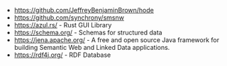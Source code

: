 * https://github.com/JeffreyBenjaminBrown/hode 
* https://github.com/synchrony/smsnw
* https://azul.rs/ - Rust GUI Library
* https://schema.org/ - Schemas for structured data
* https://jena.apache.org/ - A free and open source Java framework for building Semantic Web and Linked Data applications.
* https://rdf4j.org/ - RDF Database
